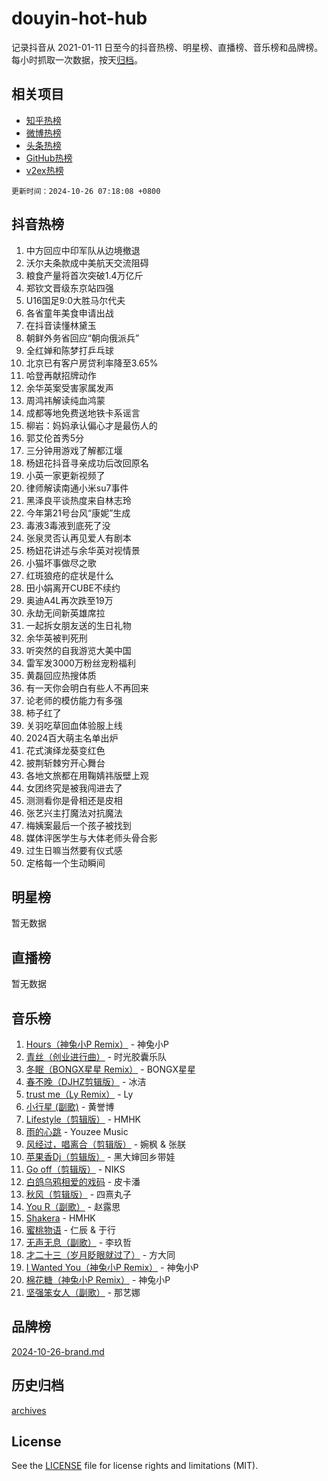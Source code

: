 # douyin-hot-hub

记录抖音从 2021-01-11 日至今的抖音热榜、明星榜、直播榜、音乐榜和品牌榜。每小时抓取一次数据，按天[归档](archives)。

## 相关项目

- [知乎热榜](https://github.com/lonnyzhang423/zhihu-hot-hub)
- [微博热榜](https://github.com/lonnyzhang423/weibo-hot-hub)
- [头条热榜](https://github.com/lonnyzhang423/toutiao-hot-hub)
- [GitHub热榜](https://github.com/lonnyzhang423/github-hot-hub)
- [v2ex热榜](https://github.com/lonnyzhang423/v2ex-hot-hub)


`更新时间：2024-10-26 07:18:08 +0800`

## 抖音热榜

1. 中方回应中印军队从边境撤退
1. 沃尔夫条款成中美航天交流阻碍
1. 粮食产量将首次突破1.4万亿斤
1. 郑钦文晋级东京站四强
1. U16国足9:0大胜马尔代夫
1. 各省童年美食申请出战
1. 在抖音读懂林黛玉
1. 朝鲜外务省回应“朝向俄派兵”
1. 全红婵和陈梦打乒乓球
1. 北京已有客户房贷利率降至3.65%
1. 哈登再献招牌动作
1. 余华英案受害家属发声
1. 周鸿祎解读纯血鸿蒙
1. 成都等地免费送地铁卡系谣言
1. 柳岩：妈妈承认偏心才是最伤人的
1. 郭艾伦首秀5分
1. 三分钟用游戏了解都江堰
1. 杨妞花抖音寻亲成功后改回原名
1. 小英一家更新视频了
1. 律师解读南通小米su7事件
1. 黑泽良平谈热度来自林志玲
1. 今年第21号台风“康妮”生成
1. 毒液3毒液到底死了没
1. 张泉灵否认再见爱人有剧本
1. 杨妞花讲述与余华英对视情景
1. 小猫坏事做尽之歌
1. 红斑狼疮的症状是什么
1. 田小娟离开CUBE不续约
1. 奥迪A4L再次跌至19万
1. 永劫无间新英雄席拉
1. 一起拆女朋友送的生日礼物
1. 余华英被判死刑
1. 听突然的自我游览大美中国
1. 雷军发3000万粉丝宠粉福利
1. 黄磊回应热搜体质
1. 有一天你会明白有些人不再回来
1. 论老师的模仿能力有多强
1. 柿子红了
1. 关羽吃草回血体验服上线
1. 2024百大萌主名单出炉
1. 花式演绎龙葵变红色
1. 披荆斩棘穷开心舞台
1. 各地文旅都在用鞠婧祎版壁上观
1. 女团终究是被我闯进去了
1. 测测看你是骨相还是皮相
1. 张艺兴主打魔法对抗魔法
1. 梅姨案最后一个孩子被找到
1. 媒体评医学生与大体老师头骨合影
1. 过生日嘛当然要有仪式感
1. 定格每一个生动瞬间

## 明星榜

暂无数据

## 直播榜

暂无数据

## 音乐榜

1. [Hours（神兔小P Remix）](https://sf5-hl-cdn-tos.douyinstatic.com/obj/tos-cn-ve-2774/oUXHUn2Ui2yeCiTUvQNIdgAycsCBBCBytMlfZw) - 神兔小P
1. [青丝（创业进行曲）](https://sf5-hl-cdn-tos.douyinstatic.com/obj/tos-cn-ve-2774/ooYARJB5iBRNhCOkDsS3BAKW91CIMoQfwzwKLi) - 时光胶囊乐队
1. [冬眠（BONGX星星 Remix）](https://sf5-hl-cdn-tos.douyinstatic.com/obj/tos-cn-ve-2774/oMCfFFoE3LwQ7agAgOIG4ieExqkeAsxNBEkLdz) - BONGX星星
1. [春不晚（DJHZ剪辑版）](https://sf5-hl-cdn-tos.douyinstatic.com/obj/tos-cn-ve-2774/osEZa7YZ6wNo9QDABgfGFaCQKRQTNafsBJDnKt) - 冰洁
1. [trust me（Ly Remix）](https://sf5-hl-cdn-tos.douyinstatic.com/obj/tos-cn-ve-2774/oUo1M8fz5AfmMSExABQQKFE0eCMWgsiccfqrMA) - Ly
1. [小行星 (副歌)](https://sf5-hl-cdn-tos.douyinstatic.com/obj/tos-cn-ve-2774/oArWEvgkJwVsB0KMIw6iBsAoHAciIjJqzWeTQr) - 黄誉博
1. [Lifestyle（剪辑版）](https://sf3-cdn-tos.douyinstatic.com/obj/tos-cn-ve-2774/owfqGgjwG3V5lCLaAIezFMeg3LtuKNBaZKgzPV) - HMHK
1. [雨的心跳](https://sf3-cdn-tos.douyinstatic.com/obj/tos-cn-ve-2774/o0vI5NZuiJgxWIQQFhXO0RTrsiIAsBSiMIECz) - Youzee Music
1. [风经过，唱离合（剪辑版）](https://sf3-cdn-tos.douyinstatic.com/obj/tos-cn-ve-2774/okllg5DG2MmUF3aiiDfBZx6ZLvfwOTtbCEAHyI) - 婉枫 & 张朕
1. [苹果香Dj（剪辑版）](https://sf6-cdn-tos.douyinstatic.com/obj/tos-cn-ve-2774/oEeIEQbYGAOspCTRAIeYF4Ok8LgZ8NBaRe4ztR) - 黑大婶回乡带娃
1. [Go off（剪辑版）](https://sf5-hl-cdn-tos.douyinstatic.com/obj/tos-cn-ve-2774/oYLJZTCGnIQBt2BsMBCFksOEMnDQesCr2gfZ7N) - NIKS
1. [白鸽乌鸦相爱的戏码](https://sf5-hl-cdn-tos.douyinstatic.com/obj/tos-cn-ve-2774/oMVVEf6eDAOmFtNtCsEqKpIorBDM8Nkg6TZRqC) - 皮卡潘
1. [秋风（剪辑版）](https://sf3-cdn-tos.douyinstatic.com/obj/tos-cn-ve-2774/ocGaU84LfAfzMd2wbXdQFpCGhBiXg82JNMRRie) - 四熹丸子
1. [You R（副歌）](https://sf5-hl-cdn-tos.douyinstatic.com/obj/tos-cn-ve-2774/oc0MZn9aEfLkCFLIxKQQcgBjS9mBBuDttYPfZ1) - 赵露思
1. [Shakera](https://sf5-hl-cdn-tos.douyinstatic.com/obj/tos-cn-ve-2774/ocKtEBgQ8FiQCBDf3nj9Z9gEGEQ4fAZDYEocLY) - HMHK
1. [蜜桃物语](https://sf5-hl-cdn-tos.douyinstatic.com/obj/tos-cn-ve-2774/oIhOSCZtIACtYU4XQkngiW9kCBfVD1Fz9IYeqL) - 仁辰 & 于行
1. [无声无息（副歌）](https://sf5-hl-cdn-tos.douyinstatic.com/obj/tos-cn-ve-2774/osmzBBdYMBoz2NHW7AYiZEErnITswCiYzuA3Nf) - 李玖哲
1. [才二十三（岁月眨眼就过了）](https://sf5-hl-cdn-tos.douyinstatic.com/obj/tos-cn-ve-2774/oYAvkTrUXEBMWYUbL3nl8i01MJ5skiIZASC2H) - 方大同
1. [I Wanted You（神兔小P Remix）](https://sf3-cdn-tos.douyinstatic.com/obj/tos-cn-ve-2774/o4CAubmDQdZeEkstFnCvKIMDag8D2BSBOjfNuh) - 神兔小P
1. [棉花糖（神兔小P Remix）](https://sf5-hl-cdn-tos.douyinstatic.com/obj/tos-cn-ve-2774/o0pEDf1GaEfEYJ1FbgOAFCITQ1zeFD3kgBWGcG) - 神兔小P
1. [坚强笨女人（副歌）](https://sf3-cdn-tos.douyinstatic.com/obj/tos-cn-ve-2774/ospNInQiZvGWyBVg5zkNsAMct5uJIg1CrZiPL) - 那艺娜

## 品牌榜

[2024-10-26-brand.md](archives/2024-10-26-brand.md)

## 历史归档

[archives](archives)

## License

See the [LICENSE](LICENSE) file for license rights and limitations (MIT).
